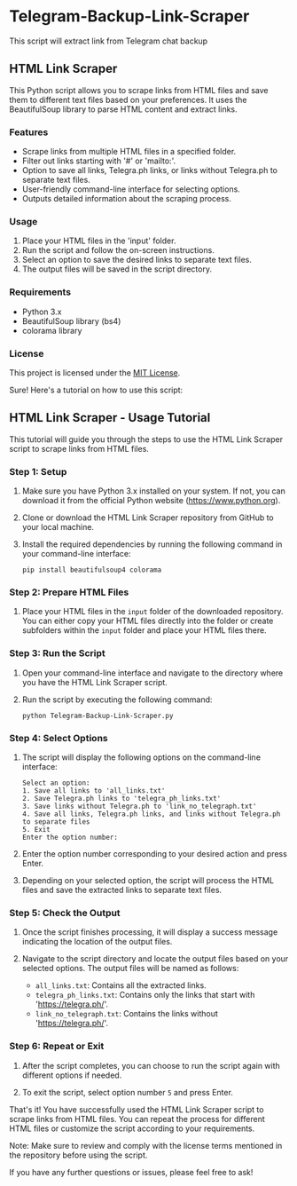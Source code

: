 # Telegram-Backup-Link-Scraper
This script will extract link from Telegram chat backup 

## HTML Link Scraper

This Python script allows you to scrape links from HTML files and save them to different text files based on your preferences. It uses the BeautifulSoup library to parse HTML content and extract links.

### Features

- Scrape links from multiple HTML files in a specified folder.
- Filter out links starting with '#' or 'mailto:'.
- Option to save all links, Telegra.ph links, or links without Telegra.ph to separate text files.
- User-friendly command-line interface for selecting options.
- Outputs detailed information about the scraping process.

### Usage

1. Place your HTML files in the 'input' folder.
2. Run the script and follow the on-screen instructions.
3. Select an option to save the desired links to separate text files.
4. The output files will be saved in the script directory.

### Requirements

- Python 3.x
- BeautifulSoup library (bs4)
- colorama library

### License

This project is licensed under the [MIT License](LICENSE).

Sure! Here's a tutorial on how to use this script:

## HTML Link Scraper - Usage Tutorial

This tutorial will guide you through the steps to use the HTML Link Scraper script to scrape links from HTML files.

### Step 1: Setup

1. Make sure you have Python 3.x installed on your system. If not, you can download it from the official Python website (https://www.python.org).

2. Clone or download the HTML Link Scraper repository from GitHub to your local machine.

3. Install the required dependencies by running the following command in your command-line interface:

   ```
   pip install beautifulsoup4 colorama
   ```

### Step 2: Prepare HTML Files

1. Place your HTML files in the `input` folder of the downloaded repository. You can either copy your HTML files directly into the folder or create subfolders within the `input` folder and place your HTML files there.

### Step 3: Run the Script

1. Open your command-line interface and navigate to the directory where you have the HTML Link Scraper script.

2. Run the script by executing the following command:

   ```
   python Telegram-Backup-Link-Scraper.py
   ```

### Step 4: Select Options

1. The script will display the following options on the command-line interface:

   ```
   Select an option:
   1. Save all links to 'all_links.txt'
   2. Save Telegra.ph links to 'telegra_ph_links.txt'
   3. Save links without Telegra.ph to 'link_no_telegraph.txt'
   4. Save all links, Telegra.ph links, and links without Telegra.ph to separate files
   5. Exit
   Enter the option number:
   ```

2. Enter the option number corresponding to your desired action and press Enter.

3. Depending on your selected option, the script will process the HTML files and save the extracted links to separate text files.

### Step 5: Check the Output

1. Once the script finishes processing, it will display a success message indicating the location of the output files.

2. Navigate to the script directory and locate the output files based on your selected options. The output files will be named as follows:

   - `all_links.txt`: Contains all the extracted links.
   - `telegra_ph_links.txt`: Contains only the links that start with 'https://telegra.ph/'.
   - `link_no_telegraph.txt`: Contains the links without 'https://telegra.ph/'.

### Step 6: Repeat or Exit

1. After the script completes, you can choose to run the script again with different options if needed.

2. To exit the script, select option number `5` and press Enter.

That's it! You have successfully used the HTML Link Scraper script to scrape links from HTML files. You can repeat the process for different HTML files or customize the script according to your requirements.

Note: Make sure to review and comply with the license terms mentioned in the repository before using the script.

If you have any further questions or issues, please feel free to ask!


